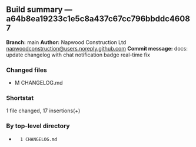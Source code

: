 ## Build summary — a64b8ea19233c1e5c8a437c67cc796bbddc46087

**Branch:** main **Author:** Napwood Construction Ltd <napwoodconstruction@users.noreply.github.com>
**Commit message:** docs: update changelog with chat notification badge real-time fix

### Changed files

- M CHANGELOG.md

### Shortstat

1 file changed, 17 insertions(+)

### By top-level directory

-       1 CHANGELOG.md

